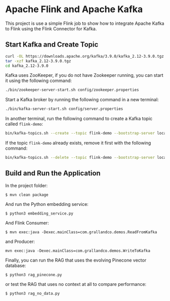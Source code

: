 # Apache Flink and Apache Kafka

This project is use a simple Flink job to show how to integrate Apache Kafka to Flink using the Flink Connector for Kafka.


## Start Kafka and Create Topic

``` bash
curl -OL https://downloads.apache.org/kafka/3.9.0/kafka_2.12-3.9.0.tgz
tar -xzf kafka_2.12-3.9.0.tgz
cd kafka_2.12-3.9.0
```

Kafka uses ZooKeeper, if you do not have Zookeeper running, you can start it using the following command:

```bash
./bin/zookeeper-server-start.sh config/zookeeper.properties
```

Start a Kafka broker by running the following command in a new terminal:

``` bash
./bin/kafka-server-start.sh config/server.properties
```

In another terminal, run the following command to create a Kafka topic called `flink-demo`:

``` bash
bin/kafka-topics.sh --create --topic flink-demo --bootstrap-server localhost:9092 --partitions 1 --replication-factor 1
```

If the topic `flink-demo` already exists, remove it first with the following command:
``` bash
bin/kafka-topics.sh --delete --topic flink-demo --bootstrap-server localhost:9092
```

## Build and Run the Application

In the project folder:

```
$ mvn clean package 
```

And run the Python embedding service:

```
$ python3 embedding_service.py
```

And Flink Consumer:

```
$ mvn exec:java -Dexec.mainClass=com.grallandco.demos.ReadFromKafka
```

and Producer: 

```
mvn exec:java -Dexec.mainClass=com.grallandco.demos.WriteToKafka
```

Finally, you can run the RAG that uses the evolving Pinecone vector database:
```
$ python3 rag_pinecone.py
```

or test the RAG that uses no context at all to compare performance:

```
$ python3 rag_no_data.py
```

